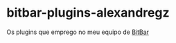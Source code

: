 # bitbar-plugins-alexandregz

Os plugins que emprego no meu equipo de [BitBar](https://github.com/matryer/bitbar)